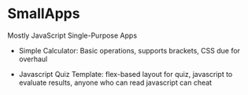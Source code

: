# SmallApps
Mostly JavaScript Single-Purpose Apps

- Simple Calculator: Basic operations, supports brackets, CSS due for overhaul

- Javascript Quiz Template: flex-based layout for quiz, javascript to evaluate results, anyone who can read javascript can cheat
 
